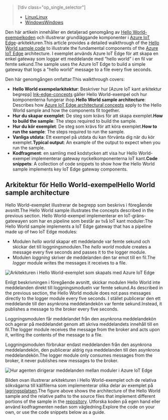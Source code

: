 > [!div class="op_single_selector"]
> * [<span data-ttu-id="5df03-101">Linux</span><span class="sxs-lookup"><span data-stu-id="5df03-101">Linux</span></span>](../articles/iot-hub/iot-hub-linux-iot-edge-get-started.md)
> * [<span data-ttu-id="5df03-102">Windows</span><span class="sxs-lookup"><span data-stu-id="5df03-102">Windows</span></span>](../articles/iot-hub/iot-hub-windows-iot-edge-get-started.md)
> 
> 

<span data-ttu-id="5df03-103">Den här artikeln innehåller en detaljerad genomgång av [Hello World-exempelkoden][lnk-helloworld-sample] och illustrerar grundläggande komponenter i [Azure IoT Edge][lnk-iot-edge]-arkitekturen.</span><span class="sxs-lookup"><span data-stu-id="5df03-103">This article provides a detailed walkthrough of the [Hello World sample code][lnk-helloworld-sample] to illustrate the fundamental components of the [Azure IoT Edge][lnk-iot-edge] architecture.</span></span> <span data-ttu-id="5df03-104">I exemplet används Azure IoT Edge för att skapa en enkel gateway som loggar ett meddelande med ”hello world” i en fil var femte sekund.</span><span class="sxs-lookup"><span data-stu-id="5df03-104">The sample uses the Azure IoT Edge to build a simple gateway that logs a "hello world" message to a file every five seconds.</span></span>

<span data-ttu-id="5df03-105">Den här genomgången omfattar:</span><span class="sxs-lookup"><span data-stu-id="5df03-105">This walkthrough covers:</span></span>

* <span data-ttu-id="5df03-106">**Hello World exempelarkitektur**: Beskriver hur [Azure IoT kant arkitektur begrepp] [ lnk-edge-concepts] gäller Hello World-exempel och hur komponenterna fungerar ihop.</span><span class="sxs-lookup"><span data-stu-id="5df03-106">**Hello World sample architecture**: Describes how [Azure IoT Edge architectural concepts][lnk-edge-concepts] apply to the Hello World sample and how the components fit together.</span></span>
* <span data-ttu-id="5df03-107">**Hur du skapar exemplet**: De steg som krävs för att skapa exemplet.</span><span class="sxs-lookup"><span data-stu-id="5df03-107">**How to build the sample**: The steps required to build the sample.</span></span>
* <span data-ttu-id="5df03-108">**Hur du kör exemplet**: De steg som krävs för att köra exemplet.</span><span class="sxs-lookup"><span data-stu-id="5df03-108">**How to run the sample**: The steps required to run the sample.</span></span> 
* <span data-ttu-id="5df03-109">**Vanliga utdata**: Ett exempel på utdata du kan förvänta dig när du kör exemplet.</span><span class="sxs-lookup"><span data-stu-id="5df03-109">**Typical output**: An example of the output to expect when you run the sample.</span></span>
* <span data-ttu-id="5df03-110">**Kodfragment**: en samling med kodstycken att visa hur Hello World-exempel implementerar gateway nyckelkomponenterna IoT kant.</span><span class="sxs-lookup"><span data-stu-id="5df03-110">**Code snippets**: A collection of code snippets to show how the Hello World sample implements key IoT Edge gateway components.</span></span>


## <a name="hello-world-sample-architecture"></a><span data-ttu-id="5df03-111">Arkitektur för Hello World-exempel</span><span class="sxs-lookup"><span data-stu-id="5df03-111">Hello World sample architecture</span></span>
<span data-ttu-id="5df03-112">Hello World-exemplet illustrerar de begrepp som beskrivs i föregående avsnitt.</span><span class="sxs-lookup"><span data-stu-id="5df03-112">The Hello World sample illustrates the concepts described in the previous section.</span></span> <span data-ttu-id="5df03-113">Hello World-exempel implementerar en IoT-gräns-gatewayen som har en pipeline som består av två IoT kant moduler:</span><span class="sxs-lookup"><span data-stu-id="5df03-113">The Hello World sample implements a IoT Edge gateway that has a pipeline made up of two IoT Edge modules:</span></span>

* <span data-ttu-id="5df03-114">Modulen *hello world* skapar ett meddelande var femte sekund och skickar det till loggningsmodulen.</span><span class="sxs-lookup"><span data-stu-id="5df03-114">The *hello world* module creates a message every five seconds and passes it to the logger module.</span></span>
* <span data-ttu-id="5df03-115">Modulen *loggning* skriver de meddelanden den tar emot till en fil.</span><span class="sxs-lookup"><span data-stu-id="5df03-115">The *logger* module writes the messages it receives to a file.</span></span>

![Arkitekturen i Hello World-exemplet som skapats med Azure IoT Edge][4]

<span data-ttu-id="5df03-117">Enligt beskrivningen i föregående avsnitt, skickar modulen Hello World inte meddelanden direkt till loggningsmodueln var femte sekund.</span><span class="sxs-lookup"><span data-stu-id="5df03-117">As described in the previous section, the Hello World module does not pass messages directly to the logger module every five seconds.</span></span> <span data-ttu-id="5df03-118">I stället publicerar den ett meddelande till den asynkrona meddelandekön var femte sekund.</span><span class="sxs-lookup"><span data-stu-id="5df03-118">Instead, it publishes a message to the broker every five seconds.</span></span>

<span data-ttu-id="5df03-119">Loggningsmodulen får meddelandet från den asynkrona meddelandekön och agerar på meddelandet genom att skriva meddelandets innehåll till en fil.</span><span class="sxs-lookup"><span data-stu-id="5df03-119">The logger module receives the message from the broker and acts upon it, writing the contents of the message to a file.</span></span>

<span data-ttu-id="5df03-120">Loggningsmodulen förbrukar endast meddelanden från den asynkrona meddelandekön, den publicerar aldrig nya meddelanden till den asynkrona meddelandekön.</span><span class="sxs-lookup"><span data-stu-id="5df03-120">The logger module only consumes messages from the broker, it never publishes new messages to the broker.</span></span>

![Hur agenten dirigerar meddelanden mellan moduler i Azure IoT Edge][5]

<span data-ttu-id="5df03-122">Bilden ovan illustrerar arkitekturen i Hello World-exemplet och de relativa sökvägarna till källfilerna som implementerar olika delar av exemplet på [lagringsplatsen][lnk-iot-edge].</span><span class="sxs-lookup"><span data-stu-id="5df03-122">The figure above shows the architecture of the Hello World sample and the relative paths to the source files that implement different portions of the sample in the [repository][lnk-iot-edge].</span></span> <span data-ttu-id="5df03-123">Utforska koden på egen hand eller använd kodfragmenten nedan som vägledning.</span><span class="sxs-lookup"><span data-stu-id="5df03-123">Explore the code on your own, or use the code snippets below as a guide.</span></span>

<!-- Images -->
[4]: media/iot-hub-iot-edge-getstarted-selector/high_level_architecture.png
[5]: media/iot-hub-iot-edge-getstarted-selector/detailed_architecture.png

<!-- Links -->
[lnk-helloworld-sample]: https://github.com/Azure/iot-edge/tree/master/samples/hello_world
[lnk-iot-edge]: https://github.com/Azure/iot-edge
[lnk-edge-concepts]: ../articles/iot-hub/iot-hub-iot-edge-overview.md